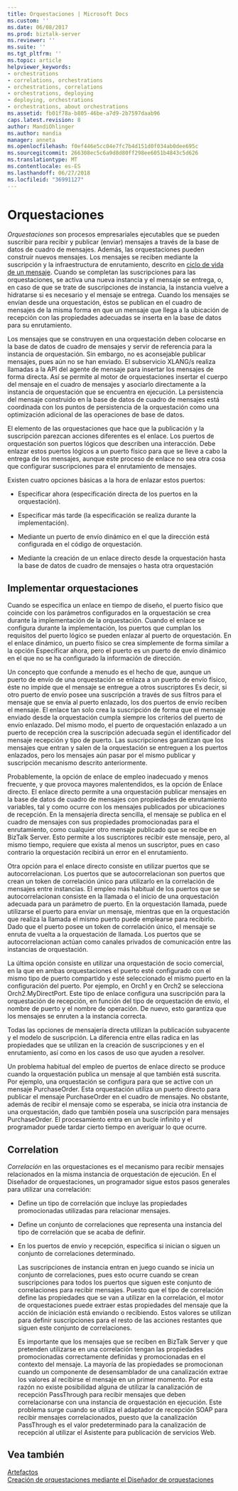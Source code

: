 ```yaml
---
title: Orquestaciones | Microsoft Docs
ms.custom: ''
ms.date: 06/08/2017
ms.prod: biztalk-server
ms.reviewer: ''
ms.suite: ''
ms.tgt_pltfrm: ''
ms.topic: article
helpviewer_keywords:
- orchestrations
- correlations, orchestrations
- orchestrations, correlations
- orchestrations, deploying
- deploying, orchestrations
- orchestrations, about orchestrations
ms.assetid: fb01f78a-b805-46be-a7d9-2b7597daab96
caps.latest.revision: 8
author: MandiOhlinger
ms.author: mandia
manager: anneta
ms.openlocfilehash: f0ef446e5cc04e7fc7b4d151d0f034ab0dee695c
ms.sourcegitcommit: 266308ec5c6a9d8d80ff298ee6051b4843c5d626
ms.translationtype: MT
ms.contentlocale: es-ES
ms.lasthandoff: 06/27/2018
ms.locfileid: "36991127"
---
```

# <a name="orchestrations"></a>Orquestaciones
*Orquestaciones* son procesos empresariales ejecutables que se pueden suscribir para recibir y publicar (enviar) mensajes a través de la base de datos de cuadro de mensajes. Además, las orquestaciones pueden construir nuevos mensajes. Los mensajes se reciben mediante la suscripción y la infraestructura de enrutamiento, descrito en [ciclo de vida de un mensaje](../core/lifecycle-of-a-message.md). Cuando se completan las suscripciones para las orquestaciones, se activa una nueva instancia y el mensaje se entrega, o, en caso de que se trate de suscripciones de instancia, la instancia vuelve a hidratarse si es necesario y el mensaje se entrega. Cuando los mensajes se envían desde una orquestación, éstos se publican en el cuadro de mensajes de la misma forma en que un mensaje que llega a la ubicación de recepción con las propiedades adecuadas se inserta en la base de datos para su enrutamiento.  
  
 Los mensajes que se construyen en una orquestación deben colocarse en la base de datos de cuadro de mensajes y servir de referencia para la instancia de orquestación. Sin embargo, no es aconsejable publicar mensajes, pues aún no se han enviado. El subservicio XLANG/s realiza llamadas a la API del agente de mensaje para insertar los mensajes de forma directa. Así se permite al motor de orquestaciones insertar el cuerpo del mensaje en el cuadro de mensajes y asociarlo directamente a la instancia de orquestación que se encuentra en ejecución. La persistencia del mensaje construido en la base de datos de cuadro de mensajes está coordinada con los puntos de persistencia de la orquestación como una optimización adicional de las operaciones de base de datos.  
  
 El elemento de las orquestaciones que hace que la publicación y la suscripción parezcan acciones diferentes es el enlace. Los puertos de orquestación son puertos lógicos que describen una interacción. Debe enlazar estos puertos lógicos a un puerto físico para que se lleve a cabo la entrega de los mensajes, aunque este proceso de enlace no sea otra cosa que configurar suscripciones para el enrutamiento de mensajes.  
  
 Existen cuatro opciones básicas a la hora de enlazar estos puertos:  
  
-   Especificar ahora (especificación directa de los puertos en la orquestación).  
  
-   Especificar más tarde (la especificación se realiza durante la implementación).  
  
-   Mediante un puerto de envío dinámico en el que la dirección está configurada en el código de orquestación.  
  
-   Mediante la creación de un enlace directo desde la orquestación hasta la base de datos de cuadro de mensajes o hasta otra orquestación  
  
## <a name="deploying-orchestrations"></a>Implementar orquestaciones  
 Cuando se especifica un enlace en tiempo de diseño, el puerto físico que coincide con los parámetros configurados en la orquestación se crea durante la implementación de la orquestación. Cuando el enlace se configura durante la implementación, los puertos que cumplan los requisitos del puerto lógico se pueden enlazar al puerto de orquestación. En el enlace dinámico, un puerto físico se crea simplemente de forma similar a la opción Especificar ahora, pero el puerto es un puerto de envío dinámico en el que no se ha configurado la información de dirección.  
  
 Un concepto que confunde a menudo es el hecho de que, aunque un puerto de envío de una orquestación se enlaza a un puerto de envío físico, éste no impide que el mensaje se entregue a otros suscriptores Es decir, si otro puerto de envío posee una suscripción a través de sus filtros para el mensaje que se envía al puerto enlazado, los dos puertos de envío reciben el mensaje. El enlace tan solo crea la suscripción de forma que el mensaje enviado desde la orquestación cumpla siempre los criterios del puerto de envío enlazado. Del mismo modo, el puerto de orquestación enlazado a un puerto de recepción crea la suscripción adecuada según el identificador del mensaje recepción y tipo de puerto. Las suscripciones garantizan que los mensajes que entran y salen de la orquestación se entreguen a los puertos enlazados, pero los mensajes aún pasar por el mismo publicar y suscripción mecanismo descrito anteriormente.  
  
 Probablemente, la opción de enlace de empleo inadecuado y menos frecuente, y que provoca mayores malentendidos, es la opción de Enlace directo. El enlace directo permite a una orquestación publicar mensajes en la base de datos de cuadro de mensajes con propiedades de enrutamiento variables, tal y como ocurre con los mensajes publicados por ubicaciones de recepción. En la mensajería directa sencilla, el mensaje se publica en el cuadro de mensajes con sus propiedades promocionadas para el enrutamiento, como cualquier otro mensaje publicado que se recibe en BizTalk Server. Esto permite a los suscriptores recibir este mensaje, pero, al mismo tiempo, requiere que exista al menos un suscriptor, pues en caso contrario la orquestación recibirá un error en el enrutamiento.  
  
 Otra opción para el enlace directo consiste en utilizar puertos que se autocorrelacionan. Los puertos que se autocorrelacionan son puertos que crean un token de correlación único para utilizarlo en la correlación de mensajes entre instancias. El empleo más habitual de los puertos que se autocorrelacionan consiste en la llamada o el inicio de una orquestación adecuada para un parámetro de puerto. En la orquestación llamada, puede utilizarse el puerto para enviar un mensaje, mientras que en la orquestación que realiza la llamada el mismo puerto puede emplearse para recibirlo. Dado que el puerto posee un token de correlación único, el mensaje se enruta de vuelta a la orquestación de llamada. Los puertos que se autocorrelacionan actúan como canales privados de comunicación entre las instancias de orquestación.  
  
 La última opción consiste en utilizar una orquestación de socio comercial, en la que en ambas orquestaciones el puerto esté configurado con el mismo tipo de puerto compartido y esté seleccionado el mismo puerto en la configuración del puerto. Por ejemplo, en Orch1 y en Orch2 se selecciona Orch2.MyDirectPort. Este tipo de enlace configura una suscripción para la orquestación de recepción, en función del tipo de orquestación de envío, el nombre de puerto y el nombre de operación. De nuevo, esto garantiza que los mensajes se enruten a la instancia correcta.  
  
 Todas las opciones de mensajería directa utilizan la publicación subyacente y el modelo de suscripción. La diferencia entre ellas radica en las propiedades que se utilizan en la creación de suscripciones y en el enrutamiento, así como en los casos de uso que ayuden a resolver.  
  
 Un problema habitual del empleo de puertos de enlace directo se produce cuando la orquestación publica un mensaje al que también está suscrita. Por ejemplo, una orquestación se configura para que se active con un mensaje PurchaseOrder. Esta orquestación utiliza un puerto directo para publicar el mensaje PurchaseOrder en el cuadro de mensajes. No obstante, además de recibir el mensaje como se esperaba, se inicia otra instancia de una orquestación, dado que también poseía una suscripción para mensajes PurchaseOrder. El procesamiento entra en un bucle infinito y el programador puede tardar cierto tiempo en averiguar lo que ocurre.  
  
## <a name="correlation"></a>Correlation  
 *Correlación* en las orquestaciones es el mecanismo para recibir mensajes relacionados en la misma instancia de orquestación de ejecución. En el Diseñador de orquestaciones, un programador sigue estos pasos generales para utilizar una correlación:  
  
- Define un tipo de correlación que incluye las propiedades promocionadas utilizadas para relacionar mensajes.  
  
- Define un conjunto de correlaciones que representa una instancia del tipo de correlación que se acaba de definir.  
  
- En los puertos de envío y recepción, especifica si inician o siguen un conjunto de correlaciones determinado.  
  
  Las suscripciones de instancia entran en juego cuando se inicia un conjunto de correlaciones, pues esto ocurre cuando se crean suscripciones para todos los puertos que siguen este conjunto de correlaciones para recibir mensajes. Puesto que el tipo de correlación define las propiedades que se van a utilizar en la correlación, el motor de orquestaciones puede extraer estas propiedades del mensaje que la acción de iniciación está enviando o recibiendo. Estos valores se utilizan para definir suscripciones para el resto de las acciones restantes que siguen este conjunto de correlaciones.  
  
  Es importante que los mensajes que se reciben en BizTalk Server y que pretenden utilizarse en una correlación tengan las propiedades promocionadas correctamente definidas y promocionadas en el contexto del mensaje. La mayoría de las propiedades se promocionan cuando un componente de desensamblador de una canalización extrae los valores al recibirse el mensaje en un primer momento. Por esta razón no existe posibilidad alguna de utilizar la canalización de recepción PassThrough para recibir mensajes que deben correlacionarse con una instancia de orquestación en ejecución. Este problema surge cuando se utiliza el adaptador de recepción SOAP para recibir mensajes correlacionados, puesto que la canalización PassThrough es el valor predeterminado para la canalización de recepción al utilizar el Asistente para publicación de servicios Web.  
  
## <a name="see-also"></a>Vea también  
 [Artefactos](../core/artifacts.md)   
 [Creación de orquestaciones mediante el Diseñador de orquestaciones](../core/creating-orchestrations-using-orchestration-designer.md)